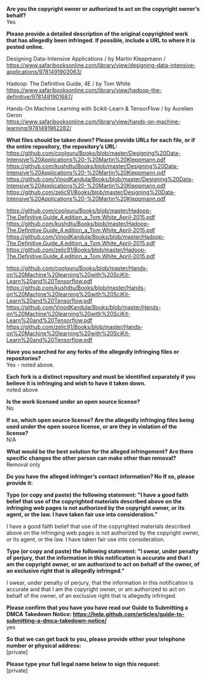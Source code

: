 **Are you the copyright owner or authorized to act on the copyright owner’s behalf?**  
Yes

**Please provide a detailed description of the original copyrighted work that has allegedly been infringed. If possible, include a URL to where it is posted online.**  

Designing Data-Intensive Applications / by Martin Kleppmann /  
https://www.safaribooksonline.com/library/view/designing-data-intensive-applications/9781491903063/  
 
Hadoop: The Definitive Guide, 4E / by Tom White  
https://www.safaribooksonline.com/library/view/hadoop-the-definitive/9781491901687/  

Hands-On Machine Learning with Scikit-Learn & TensorFlow / by Aurelien Geron  
https://www.safaribooksonline.com/library/view/hands-on-machine-learning/9781491962282/  

**What files should be taken down? Please provide URLs for each file, or if the entire repository, the repository’s URL:**  
https://github.com/coolguru/Books/blob/master/Designing%20Data-Intensive%20Applications%20-%20Martin%20Kleppmann.pdf  
https://github.com/kushdtu/Books/blob/master/Designing%20Data-Intensive%20Applications%20-%20Martin%20Kleppmann.pdf  
https://github.com/VinodKandula/Books/blob/master/Designing%20Data-Intensive%20Applications%20-%20Martin%20Kleppmann.pdf  
https://github.com/zelic91/Books/blob/master/Designing%20Data-Intensive%20Applications%20-%20Martin%20Kleppmann.pdf  

https://github.com/coolguru/Books/blob/master/Hadoop-The.Definitive.Guide_4.edition_a_Tom.White_April-2015.pdf  
https://github.com/kushdtu/Books/blob/master/Hadoop-The.Definitive.Guide_4.edition_a_Tom.White_April-2015.pdf  
https://github.com/VinodKandula/Books/blob/master/Hadoop-The.Definitive.Guide_4.edition_a_Tom.White_April-2015.pdf  
https://github.com/zelic91/Books/blob/master/Hadoop-The.Definitive.Guide_4.edition_a_Tom.White_April-2015.pdf  

https://github.com/coolguru/Books/blob/master/Hands-on%20Machine%20learning%20with%20SciKit-Learn%20and%20Tensorflow.pdf  
https://github.com/kushdtu/Books/blob/master/Hands-on%20Machine%20learning%20with%20SciKit-Learn%20and%20Tensorflow.pdf  
https://github.com/VinodKandula/Books/blob/master/Hands-on%20Machine%20learning%20with%20SciKit-Learn%20and%20Tensorflow.pdf  
https://github.com/zelic91/Books/blob/master/Hands-on%20Machine%20learning%20with%20SciKit-Learn%20and%20Tensorflow.pdf  

**Have you searched for any forks of the allegedly infringing files or repositories?**  
Yes - noted above.    

**Each fork is a distinct repository and must be identified separately if you believe it is infringing and wish to have it taken down.**   
noted above  

**Is the work licensed under an open source license?**  
No

**If so, which open source license? Are the allegedly infringing files being used under the open source license, or are they in violation of the license?**  
N/A

**What would be the best solution for the alleged infringement? Are there specific changes the other person can make other than removal?**  
Removal only

**Do you have the alleged infringer’s contact information? No If so, please provide it:**  

**Type (or copy and paste) the following statement: "I have a good faith belief that use of the copyrighted materials described above on the infringing web pages is not authorized by the copyright owner, or its agent, or the law. I have taken fair use into consideration."**  

I have a good faith belief that use of the copyrighted materials described above on the infringing web pages is not authorized by the copyright owner, or its agent, or the law. I have taken fair use into consideration.

**Type (or copy and paste) the following statement: "I swear, under penalty of perjury, that the information in this notification is accurate and that I am the copyright owner, or am authorized to act on behalf of the owner, of an exclusive right that is allegedly infringed."**  

I swear, under penalty of perjury, that the information in this notification is accurate and that I am the copyright owner, or am authorized to act on behalf of the owner, of an exclusive right that is allegedly infringed.

**Please confirm that you have you have read our Guide to Submitting a DMCA Takedown Notice: https://help.github.com/articles/guide-to-submitting-a-dmca-takedown-notice/**  
yes

**So that we can get back to you, please provide either your telephone number or physical address:**  
[private]  

**Please type your full legal name below to sign this request:**  
[private]

